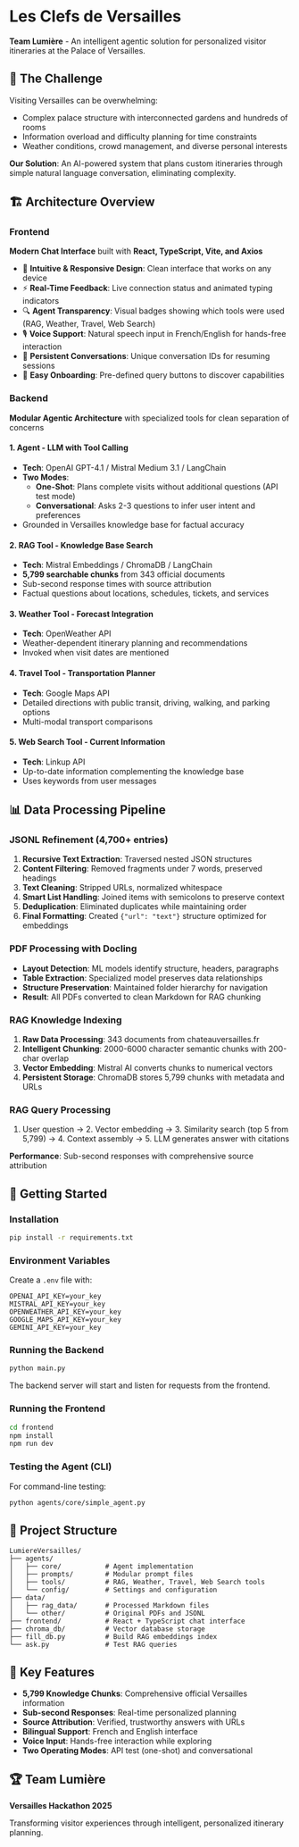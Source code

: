 # Les Clefs de Versailles

**Team Lumière** - An intelligent agentic solution for personalized visitor itineraries at the Palace of Versailles.

## 🎯 The Challenge

Visiting Versailles can be overwhelming:
- Complex palace structure with interconnected gardens and hundreds of rooms
- Information overload and difficulty planning for time constraints
- Weather conditions, crowd management, and diverse personal interests

**Our Solution**: An AI-powered system that plans custom itineraries through simple natural language conversation, eliminating complexity.

## 🏗️ Architecture Overview

### Frontend
**Modern Chat Interface** built with **React, TypeScript, Vite, and Axios**

- 💬 **Intuitive & Responsive Design**: Clean interface that works on any device
- ⚡ **Real-Time Feedback**: Live connection status and animated typing indicators
- 🔍 **Agent Transparency**: Visual badges showing which tools were used (RAG, Weather, Travel, Web Search)
- 🎙️ **Voice Support**: Natural speech input in French/English for hands-free interaction
- 💾 **Persistent Conversations**: Unique conversation IDs for resuming sessions
- 🎯 **Easy Onboarding**: Pre-defined query buttons to discover capabilities

### Backend
**Modular Agentic Architecture** with specialized tools for clean separation of concerns

#### 1. **Agent** - LLM with Tool Calling
- **Tech**: OpenAI GPT-4.1 / Mistral Medium 3.1 / LangChain
- **Two Modes**:
  - **One-Shot**: Plans complete visits without additional questions (API test mode)
  - **Conversational**: Asks 2-3 questions to infer user intent and preferences
- Grounded in Versailles knowledge base for factual accuracy

#### 2. **RAG Tool** - Knowledge Base Search
- **Tech**: Mistral Embeddings / ChromaDB / LangChain
- **5,799 searchable chunks** from 343 official documents
- Sub-second response times with source attribution
- Factual questions about locations, schedules, tickets, and services

#### 3. **Weather Tool** - Forecast Integration
- **Tech**: OpenWeather API
- Weather-dependent itinerary planning and recommendations
- Invoked when visit dates are mentioned

#### 4. **Travel Tool** - Transportation Planner
- **Tech**: Google Maps API
- Detailed directions with public transit, driving, walking, and parking options
- Multi-modal transport comparisons

#### 5. **Web Search Tool** - Current Information
- **Tech**: Linkup API
- Up-to-date information complementing the knowledge base
- Uses keywords from user messages

## 📊 Data Processing Pipeline

### JSONL Refinement (4,700+ entries)
1. **Recursive Text Extraction**: Traversed nested JSON structures
2. **Content Filtering**: Removed fragments under 7 words, preserved headings
3. **Text Cleaning**: Stripped URLs, normalized whitespace
4. **Smart List Handling**: Joined items with semicolons to preserve context
5. **Deduplication**: Eliminated duplicates while maintaining order
6. **Final Formatting**: Created `{"url": "text"}` structure optimized for embeddings

### PDF Processing with Docling
- **Layout Detection**: ML models identify structure, headers, paragraphs
- **Table Extraction**: Specialized model preserves data relationships
- **Structure Preservation**: Maintained folder hierarchy for navigation
- **Result**: All PDFs converted to clean Markdown for RAG chunking

### RAG Knowledge Indexing
1. **Raw Data Processing**: 343 documents from chateauversailles.fr
2. **Intelligent Chunking**: 2000-6000 character semantic chunks with 200-char overlap
3. **Vector Embedding**: Mistral AI converts chunks to numerical vectors
4. **Persistent Storage**: ChromaDB stores 5,799 chunks with metadata and URLs

### RAG Query Processing
1. User question → 2. Vector embedding → 3. Similarity search (top 5 from 5,799) → 4. Context assembly → 5. LLM generates answer with citations

**Performance**: Sub-second responses with comprehensive source attribution

## 🚀 Getting Started

### Installation
```bash
pip install -r requirements.txt
```

### Environment Variables
Create a `.env` file with:
```
OPENAI_API_KEY=your_key
MISTRAL_API_KEY=your_key
OPENWEATHER_API_KEY=your_key
GOOGLE_MAPS_API_KEY=your_key
GEMINI_API_KEY=your_key
```

### Running the Backend
```bash
python main.py
```

The backend server will start and listen for requests from the frontend.

### Running the Frontend
```bash
cd frontend
npm install
npm run dev
```

### Testing the Agent (CLI)
For command-line testing:
```bash
python agents/core/simple_agent.py
```

## 📁 Project Structure

```
LumiereVersailles/
├── agents/
│   ├── core/           # Agent implementation
│   ├── prompts/        # Modular prompt files
│   ├── tools/          # RAG, Weather, Travel, Web Search tools
│   └── config/         # Settings and configuration
├── data/
│   ├── rag_data/       # Processed Markdown files
│   └── other/          # Original PDFs and JSONL
├── frontend/           # React + TypeScript chat interface
├── chroma_db/          # Vector database storage
├── fill_db.py          # Build RAG embeddings index
└── ask.py              # Test RAG queries
```

## 🎯 Key Features

- **5,799 Knowledge Chunks**: Comprehensive official Versailles information
- **Sub-second Responses**: Real-time personalized planning
- **Source Attribution**: Verified, trustworthy answers with URLs
- **Bilingual Support**: French and English interface
- **Voice Input**: Hands-free interaction while exploring
- **Two Operating Modes**: API test (one-shot) and conversational

## 🏆 Team Lumière

**Versailles Hackathon 2025**

Transforming visitor experiences through intelligent, personalized itinerary planning.


